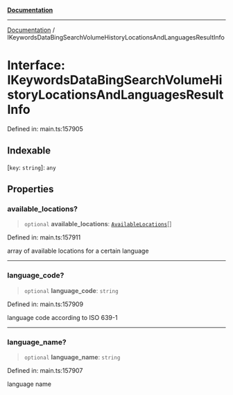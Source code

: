 [**Documentation**](../README.md)

***

[Documentation](../README.md) / IKeywordsDataBingSearchVolumeHistoryLocationsAndLanguagesResultInfo

# Interface: IKeywordsDataBingSearchVolumeHistoryLocationsAndLanguagesResultInfo

Defined in: main.ts:157905

## Indexable

\[`key`: `string`\]: `any`

## Properties

### available\_locations?

> `optional` **available\_locations**: [`AvailableLocations`](../classes/AvailableLocations.md)[]

Defined in: main.ts:157911

array of available locations for a certain language

***

### language\_code?

> `optional` **language\_code**: `string`

Defined in: main.ts:157909

language code according to ISO 639-1

***

### language\_name?

> `optional` **language\_name**: `string`

Defined in: main.ts:157907

language name

